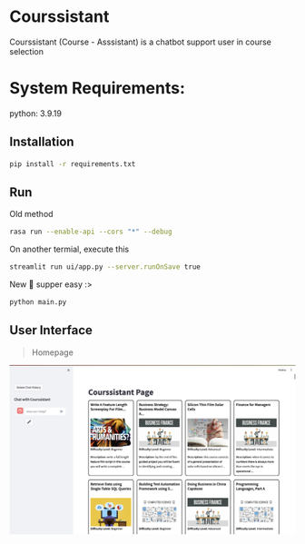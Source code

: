 # Courssistant
Courssistant (Course - Asssistant) is a chatbot support user in course selection

# System Requirements:

python: 3.9.19

## Installation
```bash
pip install -r requirements.txt
```

## Run
Old method 

```bash
rasa run --enable-api --cors "*" --debug
```

On another termial, execute this 
```bash
streamlit run ui/app.py --server.runOnSave true
```

New 🎉 supper easy :>

```bash
python main.py
```

## User Interface

> Homepage


<p align="center">
  <img src="https://github.com/ThanhHung2112/Courssistant/blob/main/assests/homepage.png" alt="Home Page 1">
</p>
